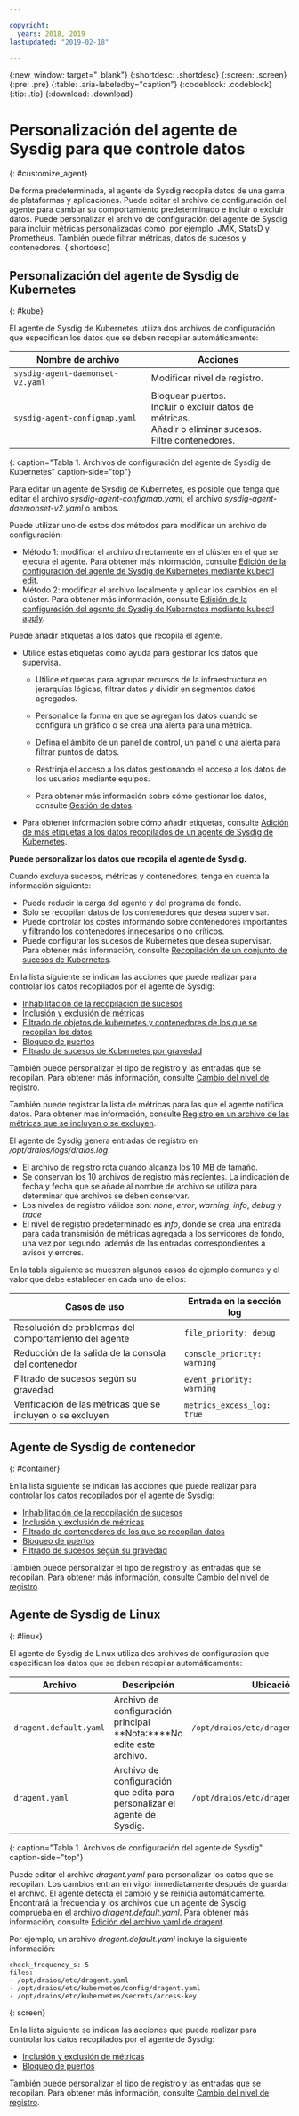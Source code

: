 ```yaml
---

copyright:
  years: 2018, 2019
lastupdated: "2019-02-18"

---
```


{:new_window: target="_blank"}
{:shortdesc: .shortdesc}
{:screen: .screen}
{:pre: .pre}
{:table: .aria-labeledby="caption"}
{:codeblock: .codeblock}
{:tip: .tip}
{:download: .download}

# Personalización del agente de Sysdig para que controle datos
{: #customize_agent}

De forma predeterminada, el agente de Sysdig recopila datos de una gama de plataformas y aplicaciones. Puede editar el archivo de configuración del agente para cambiar su comportamiento predeterminado e incluir o excluir datos. Puede personalizar el archivo de configuración del agente de Sysdig para incluir métricas personalizadas como, por ejemplo, JMX, StatsD y Prometheus. También puede filtrar métricas, datos de sucesos y contenedores.
{:shortdesc}

## Personalización del agente de Sysdig de Kubernetes
{: #kube}

El agente de Sysdig de Kubernetes utiliza dos archivos de configuración que especifican los datos que se deben recopilar automáticamente:

| Nombre de archivo                        | Acciones           |
|----------------------------------|-------------------|
| `sysdig-agent-daemonset-v2.yaml` | Modificar nivel de registro. |
| `sysdig-agent-configmap.yaml`    | Bloquear puertos. </br>Incluir o excluir datos de métricas. </br>Añadir o eliminar sucesos. </br>Filtre contenedores. |
{: caption="Tabla 1. Archivos de configuración del agente de Sysdig de Kubernetes" caption-side="top"} 

Para editar un agente de Sysdig de Kubernetes, es posible que tenga que editar el archivo *sysdig-agent-configmap.yaml*, el archivo *sysdig-agent-daemonset-v2.yaml* o ambos.

Puede utilizar uno de estos dos métodos para modificar un archivo de configuración:
* Método 1: modificar el archivo directamente en el clúster en el que se ejecuta el agente. Para obtener más información, consulte [Edición de la configuración del agente de Sysdig de Kubernetes mediante kubectl edit](/docs/services/Monitoring-with-Sysdig?topic=Sysdig-change_kube_agent#change_kube_agent_edit_kube_agent_method1).
* Método 2: modificar el archivo localmente y aplicar los cambios en el clúster. Para obtener más información, consulte [Edición de la configuración del agente de Sysdig de Kubernetes mediante kubectl apply](/docs/services/Monitoring-with-Sysdig?topic=Sysdig-change_kube_agent#change_kube_agent_edit_kube_agent_method2).

Puede añadir etiquetas a los datos que recopila el agente. 
* Utilice estas etiquetas como ayuda para gestionar los datos que supervisa. 

    * Utilice etiquetas para agrupar recursos de la infraestructura en jerarquías lógicas, filtrar datos y dividir en segmentos datos agregados. 
    
    * Personalice la forma en que se agregan los datos cuando se configura un gráfico o se crea una alerta para una métrica. 
    
    * Defina el ámbito de un panel de control, un panel o una alerta para filtrar puntos de datos. 
    
    * Restrinja el acceso a los datos gestionando el acceso a los datos de los usuarios mediante equipos. 
    
    * Para obtener más información sobre cómo gestionar los datos, consulte [Gestión de datos](/docs/services/Monitoring-with-Sysdig?topic=Sysdig-manage#manage).

* Para obtener información sobre cómo añadir etiquetas, consulte [Adición de más etiquetas a los datos recopilados de un agente de Sysdig de Kubernetes](/docs/services/Monitoring-with-Sysdig?topic=Sysdig-change_kube_agent#change_kube_agent_add_tags). 


**Puede personalizar los datos que recopila el agente de Sysdig.** 

Cuando excluya sucesos, métricas y contenedores, tenga en cuenta la información siguiente:
* Puede reducir la carga del agente y del programa de fondo.
* Solo se recopilan datos de los contenedores que desea supervisar.
* Puede controlar los costes informando sobre contenedores importantes y filtrando los contenedores innecesarios o no críticos.
* Puede configurar los sucesos de Kubernetes que desea supervisar. Para obtener más información, consulte [Recopilación de un conjunto de sucesos de Kubernetes](/docs/services/Monitoring-with-Sysdig?topic=Sysdig-change_kube_agent#change_kube_agent_collect_events).

En la lista siguiente se indican las acciones que puede realizar para controlar los datos recopilados por el agente de Sysdig:
* [Inhabilitación de la recopilación de sucesos](/docs/services/Monitoring-with-Sysdig?topic=Sysdig-change_kube_agent#change_kube_agent_disable_events)
* [Inclusión y exclusión de métricas](/docs/services/Monitoring-with-Sysdig?topic=Sysdig-change_kube_agent#change_kube_agent_inc_exc_metrics)
* [Filtrado de objetos de kubernetes y contenedores de los que se recopilan los datos](/docs/services/Monitoring-with-Sysdig?topic=Sysdig-change_kube_agent#change_kube_agent_filter_data)
* [Bloqueo de puertos](/docs/services/Monitoring-with-Sysdig?topic=Sysdig-change_kube_agent#change_kube_agent_block_ports)
* [Filtrado de sucesos de Kubernetes por gravedad](/docs/services/Monitoring-with-Sysdig?topic=Sysdig-change_kube_agent#change_kube_agent_filterby_severity)

También puede personalizar el tipo de registro y las entradas que se recopilan. Para obtener más información, consulte [Cambio del nivel de registro](/docs/services/Monitoring-with-Sysdig?topic=Sysdig-change_kube_agent#change_kube_agent_log_level).

También puede registrar la lista de métricas para las que el agente notifica datos. Para obtener más información, consulte [Registro en un archivo de las métricas que se incluyen o se excluyen](/docs/services/Monitoring-with-Sysdig?topic=Sysdig-change_kube_agent#change_kube_agent_log_metrics).

El agente de Sysdig genera entradas de registro en */opt/draios/logs/draios.log*. 
* El archivo de registro rota cuando alcanza los 10 MB de tamaño.
* Se conservan los 10 archivos de registro más recientes. La indicación de fecha y fecha que se añade al nombre de archivo se utiliza para determinar qué archivos se deben conservar.
* Los niveles de registro válidos son: *none*, *error*, *warning*, *info*, *debug* y *trace*
* El nivel de registro predeterminado es *info*, donde se crea una entrada para cada transmisión de métricas agregada a los servidores de fondo, una vez por segundo, además de las entradas correspondientes a avisos y errores.

En la tabla siguiente se muestran algunos casos de ejemplo comunes y el valor que debe establecer en cada uno de ellos:

| Casos de uso                                     | Entrada en la sección log           |
|-----------------------------------------------|-----------------------------|
| Resolución de problemas del comportamiento del agente                   | `file_priority: debug`      |
| Reducción de la salida de la consola del contenedor               | `console_priority: warning` |
| Filtrado de sucesos según su gravedad                  | `event_priority: warning`   |
| Verificación de las métricas que se incluyen o se excluyen  | `metrics_excess_log: true`  |

## Agente de Sysdig de contenedor
{: #container}


En la lista siguiente se indican las acciones que puede realizar para controlar los datos recopilados por el agente de Sysdig:
* [Inhabilitación de la recopilación de sucesos](/docs/services/Monitoring-with-Sysdig?topic=Sysdig-change_container_agent#change_container_agent_disable_events)
* [Inclusión y exclusión de métricas](/docs/services/Monitoring-with-Sysdig?topic=Sysdig-change_container_agent#change_container_agent_inc_exc_metrics)
* [Filtrado de contenedores de los que se recopilan datos](/docs/services/Monitoring-with-Sysdig?topic=Sysdig-change_container_agent#change_container_agent_collect_docker_events)
* [Bloqueo de puertos](/docs/services/Monitoring-with-Sysdig?topic=Sysdig-change_container_agent#change_container_agent_block_ports)
* [Filtrado de sucesos según su gravedad](/docs/services/Monitoring-with-Sysdig?topic=Sysdig-change_container_agent#change_container_agent_filterby_severity)

También puede personalizar el tipo de registro y las entradas que se recopilan. Para obtener más información, consulte [Cambio del nivel de registro](/docs/services/Monitoring-with-Sysdig?topic=Sysdig-change_container_agent#change_container_agent_log_level).



## Agente de Sysdig de Linux
{: #linux}

El agente de Sysdig de Linux utiliza dos archivos de configuración que especifican los datos que se deben recopilar automáticamente:

| Archivo                   | Descripción                                                     | Ubicación                                |
|------------------------|-----------------------------------------------------------------|-----------------------------------------|
| `dragent.default.yaml` | Archivo de configuración principal </br>**Nota:****No edite este archivo.  | `/opt/draios/etc/dragent.default.yaml`  |
| `dragent.yaml`         | Archivo de configuración que edita para personalizar el agente de Sysdig. | `/opt/draios/etc/dragent.yaml`          |
{: caption="Tabla 1. Archivos de configuración del agente de Sysdig" caption-side="top"} 

Puede editar el archivo *dragent.yaml* para personalizar los datos que se recopilan. Los cambios entran en vigor inmediatamente después de guardar el archivo. El agente detecta el cambio y se reinicia automáticamente. Encontrará la frecuencia y los archivos que un agente de Sysdig comprueba en el archivo *dragent.default.yaml*. Para obtener más información, consulte [Edición del archivo yaml de dragent](/docs/services/Monitoring-with-Sysdig?topic=Sysdig-change_linux_agent#change_linux_agent_edit_agent).

Por ejemplo, un archivo *dragent.default.yaml* incluye la siguiente información:

```
check_frequency_s: 5
files:
- /opt/draios/etc/dragent.yaml
- /opt/draios/etc/kubernetes/config/dragent.yaml
- /opt/draios/etc/kubernetes/secrets/access-key
```
{: screen}

En la lista siguiente se indican las acciones que puede realizar para controlar los datos recopilados por el agente de Sysdig:
* [Inclusión y exclusión de métricas](/docs/services/Monitoring-with-Sysdig?topic=Sysdig-change_linux_agent#change_linux_agent_inc_exc_metrics)
* [Bloqueo de puertos](/docs/services/Monitoring-with-Sysdig?topic=Sysdig-change_linux_agent#change_linux_agent_block_ports)

También puede personalizar el tipo de registro y las entradas que se recopilan. Para obtener más información, consulte [Cambio del nivel de registro](/docs/services/Monitoring-with-Sysdig?topic=Sysdig-change_linux_agent#change_linux_agent_log_level).


